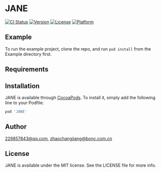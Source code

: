 # JANE

[![CI Status](https://img.shields.io/travis/229857843@qq.com/JANE.svg?style=flat)](https://travis-ci.org/229857843@qq.com/JANE)
[![Version](https://img.shields.io/cocoapods/v/JANE.svg?style=flat)](https://cocoapods.org/pods/JANE)
[![License](https://img.shields.io/cocoapods/l/JANE.svg?style=flat)](https://cocoapods.org/pods/JANE)
[![Platform](https://img.shields.io/cocoapods/p/JANE.svg?style=flat)](https://cocoapods.org/pods/JANE)

## Example

To run the example project, clone the repo, and run `pod install` from the Example directory first.

## Requirements

## Installation

JANE is available through [CocoaPods](https://cocoapods.org). To install
it, simply add the following line to your Podfile:

```ruby
pod 'JANE'
```

## Author

229857843@qq.com, zhaochangjiang@bonc.com.cn

## License

JANE is available under the MIT license. See the LICENSE file for more info.
